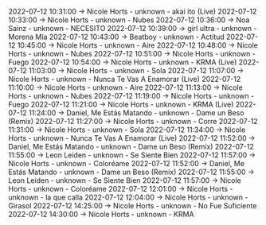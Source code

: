 2022-07-12 10:31:00 -> Nicole Horts - unknown - akai ito (Live)
2022-07-12 10:33:00 -> Nicole Horts - unknown - Nubes
2022-07-12 10:36:00 -> Noa Sainz - unknown - NECESITO
2022-07-12 10:39:00 -> girl ultra - unknown - Morena Mía
2022-07-12 10:43:00 -> Beatboy - unknown - Actitud
2022-07-12 10:45:00 -> Nicole Horts - unknown - Aire
2022-07-12 10:48:00 -> Nicole Horts - unknown - Nubes
2022-07-12 10:51:00 -> Nicole Horts - unknown - Fuego
2022-07-12 10:54:00 -> Nicole Horts - unknown - KRMA (Live)
2022-07-12 11:03:00 -> Nicole Horts - unknown - Sola
2022-07-12 11:07:00 -> Nicole Horts - unknown - Nunca Te Vas A Enamorar (Live)
2022-07-12 11:10:00 -> Nicole Horts - unknown - Aire
2022-07-12 11:13:00 -> Nicole Horts - unknown - Nubes
2022-07-12 11:19:00 -> Nicole Horts - unknown - Fuego
2022-07-12 11:21:00 -> Nicole Horts - unknown - KRMA (Live)
2022-07-12 11:24:00 -> Daniel, Me Estás Matando - unknown - Dame un Beso (Remix)
2022-07-12 11:27:00 -> Nicole Horts - unknown - Corre
2022-07-12 11:31:00 -> Nicole Horts - unknown - Sola
2022-07-12 11:34:00 -> Nicole Horts - unknown - Nunca Te Vas A Enamorar (Live)
2022-07-12 11:52:00 -> Daniel, Me Estás Matando - unknown - Dame un Beso (Remix)
2022-07-12 11:55:00 -> Leon Leiden - unknown - Se Siente Bien
2022-07-12 11:57:00 -> Nicole Horts - unknown - Coloréame
2022-07-12 11:52:00 -> Daniel, Me Estás Matando - unknown - Dame un Beso (Remix)
2022-07-12 11:55:00 -> Leon Leiden - unknown - Se Siente Bien
2022-07-12 11:57:00 -> Nicole Horts - unknown - Coloréame
2022-07-12 12:01:00 -> Nicole Horts - unknown - la que calla
2022-07-12 12:04:00 -> Nicole Horts - unknown - Girasol
2022-07-12 14:25:00 -> Nicole Horts - unknown - No Fue Suficiente
2022-07-12 14:30:00 -> Nicole Horts - unknown - KRMA
